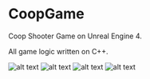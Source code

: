 # CoopGame
Coop Shooter Game on Unreal Engine 4.
<br>
<p>All game logic written on C++. </p>

![alt text](https://imgur.com/i35TDiO)
![alt text](https://i.imgur.com/9H8bdwo.jpg)
![alt text](https://imgur.com/C4mqtxH)
![alt text](https://i.imgur.com/nN7DPYT.jpg)
